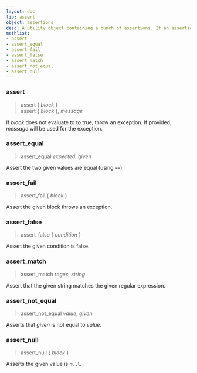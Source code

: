 ```yaml
---
layout: doc
lib: assert
object: assertions
desc: A utility object containing a bunch of assertions. If an assertion fails, it will throw an exception. Values can be functions or regular values, but functions are recommended.
methlist:
- assert
- assert_equal
- assert_fail
- assert_false
- assert_match
- assert_not_equal
- assert_null
---
```


### assert
>assert { _block_ }  
>assert { _block_ }, _message_

If _block_ does not evaluate to to true, throw an exception. If provided, _message_ will be used for the exception.

### assert\_equal
>assert\_equal _expected_, _given_

Assert the two given values are equal (using `==`).

### assert\_fail
>assert\_fail { _block_ }

Assert the given block throws an exception.

### assert\_false
>assert\_false { _condition_ }

Assert the given condition is false.

### assert\_match
>assert\_match _regex_, _string_

Assert that the given string matches the given regular expression.

### assert\_not\_equal
>assert\_not\_equal _value_, _given_

Asserts that _given_ is not equal to _value_.

### assert\_null
>assert\_null { _block_ }

Asserts the given value is `null`.
